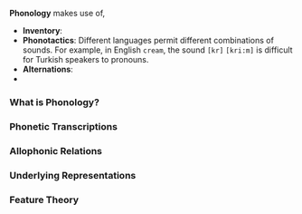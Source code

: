 **Phonology** makes use of,

- **Inventory**: 
- **Phonotactics**: Different languages permit different combinations of sounds. For example, in English `cream`, the sound  `[kr]` `[kri:m]`  is difficult for Turkish speakers to pronouns.
- **Alternations**: 
- 

### What is Phonology?

### Phonetic Transcriptions

### Allophonic Relations

### Underlying Representations

### Feature Theory